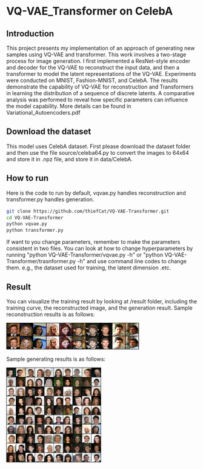 # VQ-VAE_Transformer on CelebA
## Introduction
This project presents my implementation of an approach of generating new samples using VQ-VAE and transformer. This work involves a two-stage process for image generation. I first implemented a ResNet-style encoder and decoder for the VQ-VAE to reconstruct the input data, and then a transformer to model the latent representations of the VQ-VAE. Experiments were conducted on MNIST, Fashion-MNIST, and CelebA. The results demonstrate the capability of VQ-VAE for reconstruction and Transformers in learning the distribution of a sequence of discrete latents. A comparative analysis was performed to reveal how specific parameters can influence the model capability.
More details can be found in Variational_Autoencoders.pdf

## Download the dataset
This model uses CelebA dataset. First please download the dataset folder and then use the file source/celeba64.py to convert the images to 64x64 and store it in .npz file, and store it in data/CelebA.

## How to run
Here is the code to run by default, vqvae.py handles reconstruction and transformer.py handles generation.

  ```bash
  git clone https://github.com/thiefCat/VQ-VAE-Transformer.git
  cd VQ-VAE-Transformer
  python vqvae.py
  python transformer.py
  ```

If want to you change parameters, remember to make the parameters consistent in two files. You can look at how to change hyperparameters by running "python VQ-VAE-Transformer/vqvae.py -h" or "python VQ-VAE-Transformer/trasnformer.py -h" and use command line codes to change them. e.g., the dataset used for training, the latent dimension .etc.

## Result
You can visualize the training result by looking at /result folder, including the training curve, the reconstructed image, and the generation result. Sample reconstruction results is as follows:

<img src="images/celeba_rec.png" width="350" height="70">

Sample generating results is as follows:

<img src="images/celeba_gen.png" width="250" height="250">
